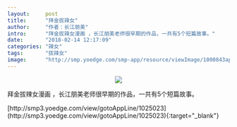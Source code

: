 ```yaml
---
layout:     post
title:      "拜金拔辣女"
author:     "作者：长江朋美"
intro:      "拜金拔辣女漫画 ，长江朋美老师很早期的作品，一共有5个短篇故事。"
date:       "2018-02-14 12:17:09"
categories: "辣女"
tags:       "拔辣女"
image:      "http://smp.yoedge.com/smp-app/resource/viewImage/1000843appline.png"
---
```

<div style="text-align: center">
<p><img src="http://smp.yoedge.com/smp-app/resource/viewImage/1000843appline.png"/></p>
</div>
<p class="post-meta">
<span>拜金拔辣女漫画 ，长江朋美老师很早期的作品，一共有5个短篇故事。</span>
</p>
[http://smp3.yoedge.com/view/gotoAppLine/1025023](http://smp3.yoedge.com/view/gotoAppLine/1025023){:target="_blank"}


